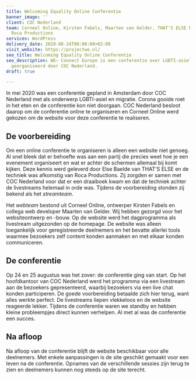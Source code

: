 ```yaml
---
title: Welcoming Equality Online Conferentie
banner_image: ''
client: COC Nederland
team: Corneel Online, Kirsten Fabels, Maarten van Gelder, THAT'S ELSE Project & Eventmangement,
  Roca Productions
services: WordPress
delivery_date: 2020-08-24T00:00:00+02:00
visit_website: https://projectwe.nl/
seo_title: Welcoming Equality Online Conferentie
seo_description: WE– Connect Europe is een conferentie over LGBTI-asiel en migratie,
  georganiseerd door COC Nederland.
draft: true

---
```

In mei 2020 was een conferentie gepland in Amsterdam door COC Nederland met als onderwerp LGBTI-asiel en migratie. Corona gooide roet in het eten en de conferentie kon niet doorgaan. COC Nederland besloot daarop om de conferentie online te organiseren en Corneel Online werd gekozen om de website voor deze conferentie te realiseren.

## De voorbereiding
Om een online conferentie te organiseren is alleen een website niet genoeg. Al snel bleek dat er behoefte was aan een partij die precies weet hoe je een evenement organiseert en wat er achter de schermen allemaal bij komt kijken. Deze kennis werd geleverd door Else Baelde van THAT'S ELSE en de techniek was afkomstig van Roca Productions. Zij zorgden er samen met COC Nederland voor dat er een draaiboek kwam en dat de techniek achter de livestreams helemaal in orde was. Tijdens de voorbereiding stonden zij bekend als het *streamteam*.

Het *webteam* bestond uit Corneel Online, ontwerper Kirsten Fabels en collega web developer Maarten van Gelder. Wij hebben gezorgd voor het websiteontwerp en -bouw. Op de website werd het dagprogramma als livestream uitgezonden op de homepage. De website was alleen toegankelijk voor geregistreerde deelnemers en het bevatte allerlei tools waarmee bezoekers zelf content konden aanmaken en met elkaar konden communiceren.

## De conferentie
Op 24 en 25 augustus was het zover: de conferentie ging van start. Op het hoofdkantoor van COC Nederland werd het programma via een livestream aan de bezoekers gepresenteerd, waarbij bezoekers via een live chat konden participeren. De goede voorbereiding betaalde zich hier terug, want alles werkte perfect. De livestreams liepen vlekkeloos en de website reageerde lekker. Tijdens de conferentie waren we standby en hebben kleine probleempjes direct kunnen verhelpen. Al met al was de conferentie een succes.

## Na afloop
Na afloop van de conferentie blijft de website beschikbaar voor alle deelnemers. Met enkele aanpassingen is de site geschikt gemaakt voor een leven na de conferentie. Opnames van de verschillende sessies zijn terug te zien en deelnemers kunnen nog steeds op de site terecht.